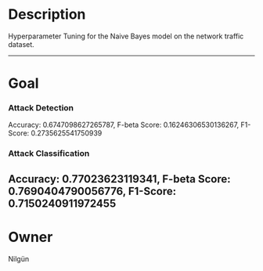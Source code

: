 # Description

Hyperparameter Tuning for the Naive Bayes model on the network
traffic dataset.

---

# Goal

### Attack Detection
Accuracy: 0.6747098627265787, F-beta Score: 0.16246306530136267, F1-Score: 0.2735625541750939

### Attack Classification
Accuracy: 0.77023623119341, F-beta Score: 0.7690404790056776, F1-Score: 0.7150240911972455
---

# Owner
Nilgün
